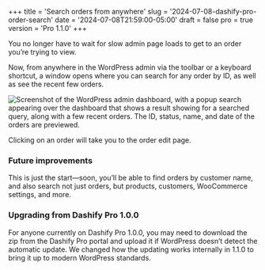 +++
title = 'Search orders from anywhere'
slug = '2024-07-08-dashify-pro-order-search'
date = '2024-07-08T21:59:00-05:00'
draft = false
pro = true
version = 'Pro 1.1.0'
+++

You no longer have to wait for slow admin page loads to get to an order you’re trying to view.

Now, from anywhere in the WordPress admin via the toolbar or a keyboard shortcut, a window opens where you can search for any order by ID, as well as see the recent few orders.

![Screenshot of the WordPress admin dashboard, with a popup search appearing over the dashboard that shows a result showing for a searched query, along with a few recent orders. The ID, status, name, and date of the orders are previewed.](/releases/2024-07-08-dashify-pro-order-search/order-search.png)

Clicking on an order will take you to the order edit page.

### Future improvements

This is just the start—soon, you’ll be able to find orders by customer name, and also search not just orders, but products, customers, WooCommerce settings, and more.

### Upgrading from Dashify Pro 1.0.0

For anyone currently on Dashify Pro 1.0.0, you may need to download the zip from the Dashify Pro portal and upload it if WordPress doesn’t detect the automatic update. We changed how the updating works internally in 1.1.0 to bring it up to modern WordPress standards.
